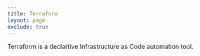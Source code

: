 ```yaml
---
title: Terraform
layout: page
exclude: true
---
```


Terraform is a declartive Infrastructure as Code automation tool.